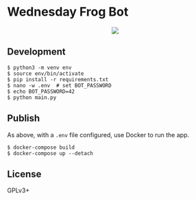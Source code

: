 # Wednesday Frog Bot

<p align="center">
  <a href="https://discordapp.com/api/oauth2/authorize?client_id=596048932971348027&permissions=116800&scope=bot"><img src="https://img.shields.io/badge/discord-add%20bot-lightgrey.svg" /></a>
</p>

[](https://discordapp.com/api/oauth2/authorize?client_id=596048932971348027&permissions=116800&scope=bot)

## Development

```shell
$ python3 -m venv env
$ source env/bin/activate
$ pip install -r requirements.txt
$ nano -w .env  # set BOT_PASSWORD
$ echo BOT_PASSWORD=42
$ python main.py
```

## Publish

As above, with a `.env` file configured, use Docker to run the app.

```shell
$ docker-compose build
$ docker-compose up --detach
```

## License

GPLv3+
